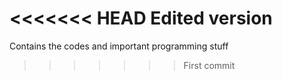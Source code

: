 <<<<<<< HEAD
Edited version
=======
Contains the codes and important programming stuff
>>>>>>> First commit
